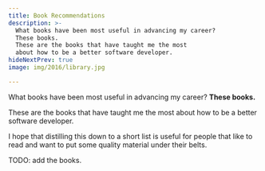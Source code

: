 ```yaml
---
title: Book Recommendations
description: >-
  What books have been most useful in advancing my career?
  These books.
  These are the books that have taught me the most
  about how to be a better software developer.
hideNextPrev: true
image: img/2016/library.jpg

---
```


What books have been most useful in advancing my career?
**These books.**

These are the books that have taught me the most
about how to be a better software developer.

I hope that distilling this down to a short list is useful
for people that like to read and want to put some quality material
under their belts.

TODO: add the books.
